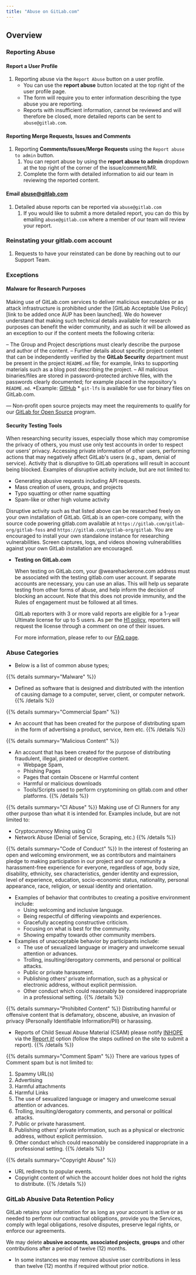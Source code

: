 ```yaml
---
title: "Abuse on GitLab.com"
---
```


<link rel="stylesheet" type="text/css" href="/stylesheets/biztech.css" />

## Overview

### Reporting Abuse

#### Report a User Profile

1. Reporting abuse via the `Report Abuse` button on a user profile.
   - You can use the **report abuse** button located at the top right of the user profile page.
   - The form will require you to enter information describing the type abuse you are reporting.
   - Reports with insufficient information, cannot be reviewed and will therefore be closed, more detailed reports can be sent to `abuse@gitlab.com`.

#### Reporting Merge Requests, Issues and Comments

1. Reporting **Comments/Issues/Merge Requests** using the `Report abuse to admin` button.
   1. You can report abuse by using the **report abuse to admin** dropdown at the top right of the corner of the issue/comment/MR.
   1. Complete the form with detailed information to aid our team in reviewing the reported content.

#### Email abuse@gitlab.com

1. Detailed abuse reports can be reported via `abuse@gitlab.com`
    1. If you would like to submit a more detailed report, you can do this by emailing `abuse@gitlab.com` where a member of our team will review your report.

### Reinstating your gitlab.com account

1. Requests to have your reinstated can be done by reaching out to our Support Team.

### Exceptions

#### Malware for Research Purposes

Making use of GitLab.com services to deliver malicious executables or as attack infrastructure is prohibited under the [GitLab Acceptable Use Policy] [link to be added once AUP has been launched].
We do however understand that making such technical details available for research purposes can benefit the wider community, and as such it will be allowed as an exception to our <Acceptable Use Policy> if the content meets the following criteria:

  – The Group and Project descriptions must clearly describe the purpose and author of the content.
  – Further details about specific project content that can be independently verified by the **GitLab Security** department must be
  present in the project `README.md` file; for example, links to supporting materials such as a blog post describing the project.
  – All malicious binaries/files are stored in password-protected archive files, with the passwords clearly documented; for example
  placed in the repository's `README.md`.
     *Example: [GitHub](https://github.com/ytisf/theZoo)
     * `git-lfs` is available for use for binary files on GitLab.com.

— Non-profit open source projects may meet the requirements to qualify for our [GitLab for Open Source](https://about.gitlab.com/solutions/open-source/partners/) program.

#### Security Testing Tools

When researching security issues, especially those which may compromise the privacy of others, you must use only test accounts in order to respect our users' privacy. Accessing private information of other users, performing actions that may negatively affect GitLab's users (e.g., spam, denial of service). Activity that is disruptive to GitLab operations will result in account being blocked. Examples of disruptive activity include, but are not limited to:

- Generating abusive requests including API requests.
- Mass creation of users, groups, and projects
- Typo squatting or other name squatting
- Spam-like or other high volume activity

Disruptive activity such as that listed above can be researched freely on your own installation of GitLab. GitLab is an open-core company, with the source code powering gitlab.com available at `https://gitlab.com/gitlab-org/gitlab-foss` and `https://gitlab.com/gitlab-org/gitlab`. You are encouraged to install your own standalone instance for researching vulnerabilities. Screen captures, logs, and videos showing vulnerabilities against your own GitLab installation are encouraged.

- **Testing on GitLab.com**

  When testing on GitLab.com, your @wearehackerone.com address must be associated with the testing gitlab.com user account. If
  separate accounts are necessary, you can use an alias. This will help us separate testing from other forms of abuse, and help
  inform the decision of blocking an account. Note that this does not provide immunity, and the Rules of engagement must be followed
  at all times.

  GitLab reporters with 3 or more valid reports are eligible for a 1-year Ultimate license for up to 5 users. As per the
  [H1 policy](https://gitlab.com/gitlab-com/gl-security/hackerone/configuration/-/blob/master/program-policy.md#gitlab-ultimate-license), reporters will request the license through a comment on one of their issues.

  For more information, please refer to our [FAQ page](faq/#security-testing).

### Abuse Categories

- Below is a list of common abuse types;

{{% details summary="Malware" %}}

- Defined as software that is designed and distributed with the intention of causing damage to a computer, server, client, or computer network.
{{% /details %}}

{{% details summary="Commercial Spam" %}}

- An account that has been created for the purpose of distributing spam in the form of advertising a product, service, item etc.
{{% /details %}}

{{% details summary="Malicious Content" %}}

- An account that has been created for the purpose of distributing fraudulent, illegal, pirated or deceptive content.
  - Webpage Spam,
  - Phishing Pages
  - Pages that contain Obscene or Harmful content
  - Harmful or malicious downloads
  - Tools/Scripts used to perform cryptomining on gitlab.com and other platforms.
{{% /details %}}

{{% details summary="CI Abuse" %}}
Making use of CI Runners for any other purpose than what it is intended for. Examples include, but are not limited to:

- Cryptocurrency Mining using CI
- Network Abuse (Denial of Service, Scraping, etc.)
{{% /details %}}

{{% details summary="Code of Conduct" %}}
In the interest of fostering an open and welcoming environment, we as contributors and maintainers pledge to making participation in our project and our community a harassment-free experience for everyone, regardless of age, body size, disability, ethnicity, sex characteristics, gender identity and expression, level of experience, education, socio-economic status, nationality, personal appearance, race, religion, or sexual identity and orientation.

- Examples of behavior that contributes to creating a positive environment include:
  - Using welcoming and inclusive language.
  - Being respectful of differing viewpoints and experiences.
  - Gracefully accepting constructive criticism.
  - Focusing on what is best for the community.
  - Showing empathy towards other community members.
- Examples of unacceptable behavior by participants include:
  - The use of sexualized language or imagery and unwelcome sexual attention or advances.
  - Trolling, insulting/derogatory comments, and personal or political attacks.
  - Public or private harassment.
  - Publishing others' private information, such as a physical or electronic address, without explicit permission.
  - Other conduct which could reasonably be considered inappropriate in a professional setting.
{{% /details %}}

{{% details summary="Prohibited Content" %}}
Distributing harmful or offensive content that is defamatory, obscene, abusive, an invasion of privacy (Personally Identifiable Information/PII) or harassing.

- Reports of Child Sexual Abuse Material (CSAM) please notify [INHOPE](https://www.inhope.org/EN) via the [Report it!](https://www.inhope.org/EN#hotlineReferral) option (follow the steps outlined on the site to submit a report).
{{% /details %}}

{{% details summary="Comment Spam" %}}
There are various types of Comment spam but is not limited to:

1. Spammy URL(s)
1. Advertising
1. Harmful attachments
1. Harmful Links
1. The use of sexualized language or imagery and unwelcome sexual attention or advances.
1. Trolling, insulting/derogatory comments, and personal or political attacks.
1. Public or private harassment.
1. Publishing others' private information, such as a physical or electronic address, without explicit permission.
1. Other conduct which could reasonably be considered inappropriate in a professional setting.
{{% /details %}}

{{% details summary="Copyright Abuse" %}}

- URL redirects to popular events.
- Copyright content of which the account holder does not hold the rights to distribute.
{{% /details %}}

### GitLab Abusive Data Retention Policy

GitLab retains your information for as long as your account is active or as needed to perform our contractual obligations, provide you the Services, comply with legal obligations, resolve disputes, preserve legal rights, or enforce our agreements.

We may delete **abusive accounts**, **associated projects**, **groups** and other contributions after a period of twelve (12) months.

- In some instances we may remove abusive user contributions in less than twelve (12) months if required without prior notice.
